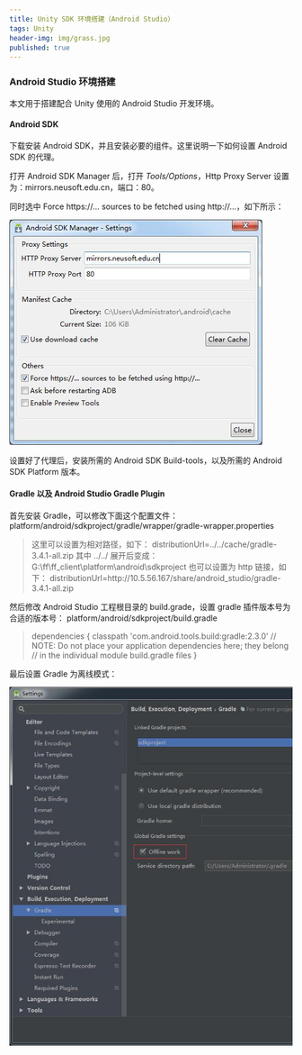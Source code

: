 ```yaml
---
title: Unity SDK 环境搭建（Android Studio）
tags: Unity
header-img: img/grass.jpg
published: true
---
```


### Android Studio 环境搭建

本文用于搭建配合 Unity 使用的 Android Studio 开发环境。

#### Android SDK

下载安装 Android SDK，并且安装必要的组件。这里说明一下如何设置 Android SDK 的代理。

打开 Android SDK Manager 后，打开 *Tools/Options*，Http Proxy Server 设置为：mirrors.neusoft.edu.cn，端口：80。

同时选中 Force https://... sources to be fetched using http://...，如下所示：

![](/post_img/proxy.jpg)

设置好了代理后，安装所需的 Android SDK Build-tools，以及所需的 Android SDK Platform 版本。

#### Gradle 以及 Android Studio Gradle Plugin

首先安装 Gradle，可以修改下面这个配置文件：
platform/android/sdkproject/gradle/wrapper/gradle-wrapper.properties

> 这里可以设置为相对路径，如下：
 distributionUrl=../../cache/gradle-3.4.1-all.zip
 其中 ../../ 展开后变成：
 G:\ff\ff_client\platform\android\sdkproject
 也可以设置为 http 链接，如下：
 distributionUrl=http\://10.5.56.167/share/android_studio/gradle-3.4.1-all.zip

然后修改 Android Studio 工程根目录的 build.grade，设置 gradle 插件版本号为合适的版本号：
platform/android/sdkproject/build.gradle

> dependencies {
    classpath 'com.android.tools.build:gradle:2.3.0'
    // NOTE: Do not place your application dependencies here; they belong
    // in the individual module build.gradle files
}

最后设置 Gradle 为离线模式：

![](/post_img/offline-work.jpg)
